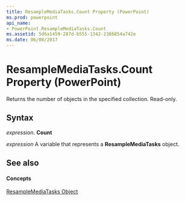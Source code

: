 ```yaml
---
title: ResampleMediaTasks.Count Property (PowerPoint)
ms.prod: powerpoint
api_name:
- PowerPoint.ResampleMediaTasks.Count
ms.assetid: 5d6a1459-287d-b555-1342-2386854a742e
ms.date: 06/08/2017
---
```



# ResampleMediaTasks.Count Property (PowerPoint)

Returns the number of objects in the specified collection. Read-only.


## Syntax

 _expression_. **Count**

 _expression_ A variable that represents a **ResampleMediaTasks** object.


## See also


#### Concepts


[ResampleMediaTasks Object](PowerPoint.ResampleMediaTasks.md)

